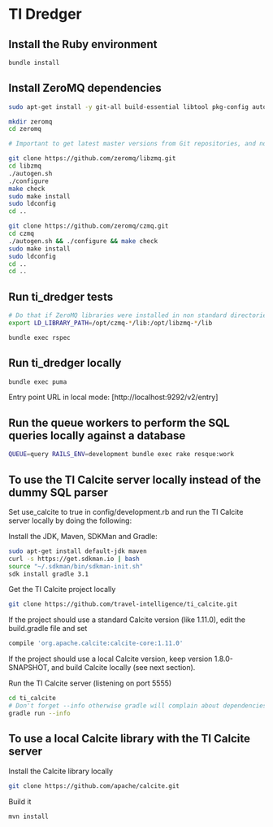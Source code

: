 TI Dredger
==========

## Install the Ruby environment

```bash
bundle install
```

## Install ZeroMQ dependencies

```bash
sudo apt-get install -y git-all build-essential libtool pkg-config autotools-dev autoconf automake cmake

mkdir zeromq
cd zeromq

# Important to get latest master versions from Git repositories, and not packaged tarballs.

git clone https://github.com/zeromq/libzmq.git
cd libzmq
./autogen.sh
./configure
make check
sudo make install
sudo ldconfig
cd ..

git clone https://github.com/zeromq/czmq.git
cd czmq
./autogen.sh && ./configure && make check
sudo make install
sudo ldconfig
cd ..
cd ..
```

## Run ti_dredger tests

```bash
# Do that if ZeroMQ libraries were installed in non standard directories
export LD_LIBRARY_PATH=/opt/czmq-*/lib:/opt/libzmq-*/lib

bundle exec rspec
```

## Run ti_dredger locally

```bash
bundle exec puma
```

Entry point URL in local mode:
[http://localhost:9292/v2/entry]

## Run the queue workers to perform the SQL queries locally against a database

```bash
QUEUE=query RAILS_ENV=development bundle exec rake resque:work
```

## To use the TI Calcite server locally instead of the dummy SQL parser

Set use_calcite to true in config/development.rb and run the TI Calcite server locally by doing the following:

Install the JDK, Maven, SDKMan and Gradle:
```bash
sudo apt-get install default-jdk maven
curl -s https://get.sdkman.io | bash
source "~/.sdkman/bin/sdkman-init.sh"
sdk install gradle 3.1
```

Get the TI Calcite project locally
```bash
git clone https://github.com/travel-intelligence/ti_calcite.git
```

If the project should use a standard Calcite version (like 1.11.0), edit the build.gradle file and set
```bash
compile 'org.apache.calcite:calcite-core:1.11.0'
```
If the project should use a local Calcite version, keep version 1.8.0-SNAPSHOT, and build Calcite locally (see next section).

Run the TI Calcite server (listening on port 5555)
```bash
cd ti_calcite
# Don't forget --info otherwise gradle will complain about dependencies that can't be installed due to network errors.
gradle run --info
```

## To use a local Calcite library with the TI Calcite server

Install the Calcite library locally
```bash
git clone https://github.com/apache/calcite.git
```

Build it
```bash
mvn install
```
